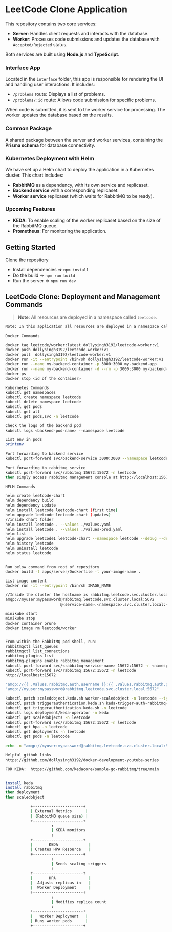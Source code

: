 # LeetCode Clone Application

This repository contains two core services:

- **Server**: Handles client requests and interacts with the database.
- **Worker**: Processes code submissions and updates the database with `Accepted/Rejected` status.

Both services are built using **Node.js** and **TypeScript**.

### Interface App
Located in the `interface` folder, this app is responsible for rendering the UI and handling user interactions. It includes:
- `/problems` route: Displays a list of problems.
- `/problems/:id` route: Allows code submission for specific problems.

When code is submitted, it is sent to the worker service for processing. The worker updates the database based on the results.

### Common Package
A shared package between the server and worker services, containing the **Prisma schema** for database connectivity.

### Kubernetes Deployment with Helm
We have set up a Helm chart to deploy the application in a Kubernetes cluster. This chart includes:
- **RabbitMQ** as a dependency, with its own service and replicaset.
- **Backend service** with a corresponding replicaset.
- **Worker service** replicaset (which waits for RabbitMQ to be ready).

### Upcoming Features
- **KEDA**: To enable scaling of the worker replicaset based on the size of the RabbitMQ queue.
- **Prometheus**: For monitoring the application.

## Getting Started
Clone the repository
- Install dependencies  => `npm install`
- Do the build => `npm run build`
- Run the server => `npm run dev`

## LeetCode Clone: Deployment and Management Commands

> **Note**: All resources are deployed in a namespace called `leetcode`.

```bash
Note: In this application all resources are deployed in a namespace called leetcode

Docker Commands

docker tag leetcode/worker:latest dollysingh3192/leetcode-worker:v1
docker push dollysingh3192/leetcode-worker:v1
docker pull  dollysingh3192/leetcode-worker:v1
docker run -it --entrypoint /bin/sh dollysingh3192/leetcode-worker:v1
docker run --name my-backend-container -p 3000:3000 my-backend-app
docker run --name my-backend-container -d --rm -p 3000:3000 my-backend-app
docker ps
docker stop <id of the container>

Kubernetes Commands
kubectl get namespaces
kubectl create namespace leetcode
kubectl delete namespace leetcode
kubectl get pods
kubectl get all
kubectl get pods,svc -n leetcode

Check the logs of the backend pod
kubectl logs <backend-pod-name> --namespace leetcode

List env in pods
printenv

Port forwarding to backend service
kubectl port-forward svc/backend-service 3000:3000 --namespace leetcode

Port forwarding to rabbitmq service
kubectl port-forward svc/rabbitmq 15672:15672 -n leetcode
then simply access rabbitmq management console at http://localhost:15672

HELM Commands

helm create leetcode-chart
helm dependency build
helm dependency update
helm install leetcode leetcode-chart (first time)
helm upgrade leetcode leetcode-chart (updates)
//inside chart folder
helm install leetcode . --values ./values.yaml
helm install leetcode . --values ./values-prod.yaml
helm list
helm upgrade leetcode1 leetcode-chart --namespace leetcode --debug --dry-run (shows error when trying to upgrade)
helm history leetcode
helm uninstall leetcode
helm status leetcode


Run below command from root of repository
docker build -f apps/server/Dockerfile -t your-image-name .

List image content
docker run -it --entrypoint /bin/sh IMAGE_NAME

//Inside the cluster the hostname is rabbitmq.leetcode.svc.cluster.local these settings are overridden in the helm chart using the fullnameOverride and namespaceOverride values respectively.
amqp://myuser:mypassword@rabbitmq.leetcode.svc.cluster.local:5672
                        @<service-name>.<namespace>.svc.cluster.local:<port>

minikube start
minikube stop
docker container prune
docker image rm leetcode/worker


From within the RabbitMQ pod shell, run:
rabbitmqctl list_queues
rabbitmqctl list_connections
rabbitmq-plugins list
rabbitmq-plugins enable rabbitmq_management
kubectl port-forward svc/<rabbitmq-service-name> 15672:15672 -n <namespace>
kubectl port-forward svc/rabbitmq 15672:15672 -n leetcode
http://localhost:15672

"amqp://{{ .Values.rabbitmq.auth.username }}:{{ .Values.rabbitmq.auth.password }}@{{ .Values.rabbitmq.fullnameOverride }}.{{ .Values.rabbitmq.namespaceOverride }}.svc.cluster.local:5672"
"amqp://myuser:mypassword@rabbitmq.leetcode.svc.cluster.local:5672"

kubectl patch scaledobject.keda.sh worker-scaledobject -n leetcode --type merge -p '{"metadata":{"finalizers":[]}}'
kubectl patch triggerauthentication.keda.sh keda-trigger-auth-rabbitmq-conn -n leetcode --type merge -p '{"metadata":{"finalizers":[]}}'
kubectl get triggerauthentication.keda.sh -n leetcode
kubectl logs deployment/keda-operator -n keda
kubectl get scaledobjects -n leetcode
kubectl port-forward svc/rabbitmq 15672:15672 -n leetcode
kubectl get hpa -n leetcode
kubectl get deployments -n leetcode
kubectl get pods -n leetcode

echo -n "amqp://myuser:mypassword@rabbitmq.leetcode.svc.cluster.local:5672" | base64

Helpful github links
https://github.com/dollysingh3192/docker-development-youtube-series

FOR KEDA:  https://github.com/kedacore/sample-go-rabbitmq/tree/main


install keda
install rabbitmq
then deployment
then scaledobject


```


```bash
           +----------------------+
           | External Metrics      |
           | (RabbitMQ queue size) |
           +----------------------+
                    ↑
                    | KEDA monitors
                    ↓
           +----------------------+
           |       KEDA             |
           | Creates HPA Resource   |
           +----------------------+
                    ↑
                    | Sends scaling triggers
                    ↓
           +----------------------+
           |       HPA              |
           |  Adjusts replicas in   |
           |  Worker Deployment     |
           +----------------------+
                    ↑
                    | Modifies replica count
                    ↓
           +----------------------+
           |   Worker Deployment   |
           | Runs worker pods      |
           +----------------------+

```